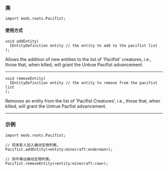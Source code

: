 
### 类

```zenscript
import mods.roots.Pacifist;
```

#### 使用方式

```zenscript
void addEntity(
  IEntityDefinition entity // the entity to add to the pacifist list
);
```

Allows the addition of new entities to the list of 'Pacifist' creatures, i.e., those that, when killed, will grant the Untrue Pacifist advancement.

---


```zenscript
void removeEntity(
  IEntityDefinition entity // the entity to remove from the pacifist list
);
```

Removes an entity from the list of 'Pacifist Creatures', i.e., those that, when killed, will grant the Untrue Pacfist advancement.

---


### 示例

```zenscript
import mods.roots.Pacifist;

// 将末影人加入被动生物列表。
Pacifist.addEntity(<entity:minecraft:enderman>);

// 将牛移出被动生物列表。
Pacifist.removeEntity(<entity:minecraft:cow>);
```

